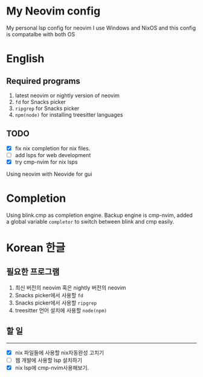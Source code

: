 # My Neovim config

My personal lsp config for neovim
I use Windows and NixOS and this config is compatalbe with both OS

# English

## Required programs

1. latest neovim or nightly version of neovim
1. `fd` for Snacks picker
1. `ripgrep` for Snacks picker
1. `npm(node)` for installing treesitter languages

## TODO

- [x] fix nix completion for nix files.
- [ ] add lsps for web development
- [x] try cmp-nvim for nix lsps

Using neovim with Neovide for gui

# Completion

Using blink.cmp as completion engine.
Backup engine is cmp-nvim, added a global variable `completor` to switch between blink and cmp easily.

# Korean 한글

## 필요한 프로그램

1. 최신 버전의 neovim 혹은 nightly 버전의 neovim
1. Snacks picker에서 사용할 `fd`
1. Snacks picker에서 사용할 `ripgrep`
1. treesitter 언어 설치에 사용할 `node(npm)`

## 할 일
---
- [x] nix 파일들에 사용할 nix자동완성 고치기
- [ ] 웹 개발에 사용할 lsp 설치하기
- [x] nix lsp에 cmp-nvim사용해보기.
